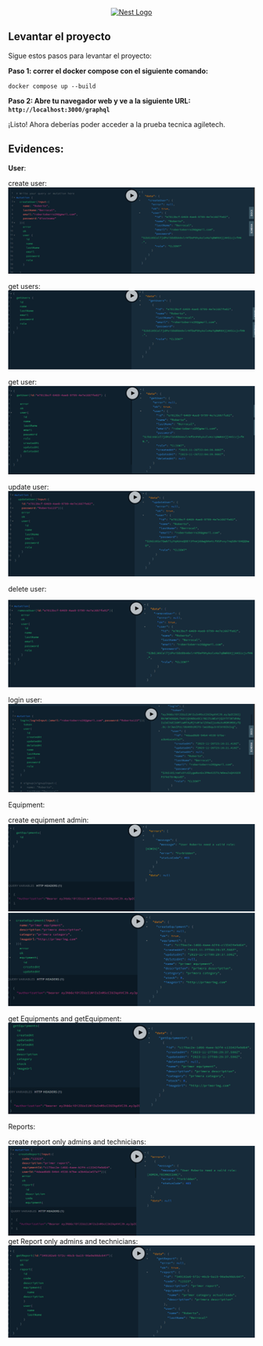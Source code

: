 <p align="center">
  <a href="http://nestjs.com/" target="blank"><img src="https://nestjs.com/img/logo-small.svg" width="200" alt="Nest Logo" /></a>
</p>

## Levantar el proyecto

Sigue estos pasos para levantar el proyecto:

**Paso 1: correr el docker compose con el siguiente comando:**
```
docker compose up --build
```

**Paso 2: Abre tu navegador web y ve a la siguiente URL: `http://localhost:3000/graphql`**

¡Listo! Ahora deberías poder acceder a la prueba tecnica agiletech.

## Evidences:

**User**:

create user:
![Alt text](evidences/image.png)

get users:
![Alt text](evidences/image-1.png)

get user:
![Alt text](evidences/image-2.png)

update user:
![Alt text](evidences/image-3.png)

delete user:

![Alt text](evidences/image-4.png)

login user:
![Alt text](evidences/image-5.png)

Equipment:

create equipment admin:
![Alt text](evidences/image-6.png)
![Alt text](evidences/image-7.png)

get Equipments and getEquipment:
![Alt text](evidences/image-8.png)

Reports:

create report only admins and technicians:
![Alt text](evidences/image-9.png)
get Report only admins and technicians:
![Alt text](evidences/image-10.png)
